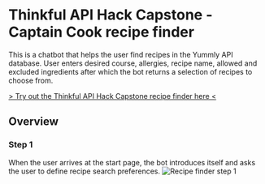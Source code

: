 # Thinkful API Hack Capstone - Captain Cook recipe finder

This is a chatbot that helps the user find recipes in the Yummly API database. User enters desired course, allergies, recipe name, allowed and excluded ingredients after which the bot returns a selection of recipes to choose from.

[> Try out the Thinkful API Hack Capstone recipe finder here <](https://getrecipe.paancrafts.com/)

## Overview

### Step 1
When the user arrives at the start page, the bot introduces itself and asks the user to define recipe search preferences.
![Recipe finder step 1](https://getrecipe.paancrafts.com/readme-img/step-1.jpg)

